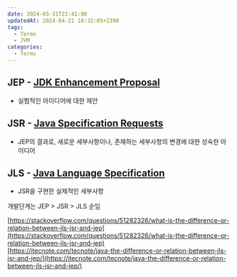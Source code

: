 ```yaml
---
date: 2024-03-31T22:41:00
updatedAt: 2024-04-21 18:32:05+2390
tags:
  - Terms
  - JVM
categories:
  - Terms
---
```

## JEP - [JDK Enhancement Proposal](https://openjdk.org/jeps/0)

- 실험적인 아이디어에 대한 제안

## JSR - [Java Specification Requests](https://jcp.org/en/jsr/all)

- JEP의 결과로, 새로운 세부사항이나, 존재하는 세부사항의 변경에 대한 성숙한 아이디어

## JLS - [Java Language Specification](https://docs.oracle.com/javase/specs/index.html)

- JSR을 구현한 실제적인 세부사항

개발단계는 JEP > JSR > JLS 순임

[https://stackoverflow.com/questions/51282326/what-is-the-difference-or-relation-between-jls-jsr-and-jep](https://stackoverflow.com/questions/51282326/what-is-the-difference-or-relation-between-jls-jsr-and-jep)  
[https://itecnote.com/tecnote/java-the-difference-or-relation-between-jls-jsr-and-jep/](https://itecnote.com/tecnote/java-the-difference-or-relation-between-jls-jsr-and-jep/)